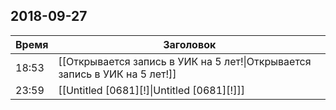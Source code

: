 ## 2018-09-27
| Время | Заголовок |
| --- | --- |
| 18:53 | [[Открывается запись в УИК на 5 лет!\|Открывается запись в УИК на 5 лет!]] |
| 23:59 | [[Untitled [0681][!]\|Untitled [0681][!]]] |
